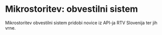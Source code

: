 # Mikrostoritev: obvestilni sistem
Mikrostoritev obvestilni sistem pridobi novice iz API-ja RTV Slovenija ter jih vrne.
